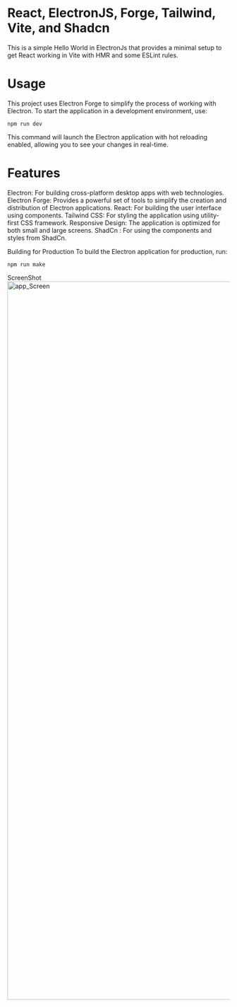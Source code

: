 # React, ElectronJS, Forge, Tailwind, Vite, and Shadcn

This is a simple Hello World in ElectronJs that provides a minimal setup to get React working in Vite with HMR and some ESLint rules.

# Usage

This project uses Electron Forge to simplify the process of working with Electron. To start the application in a development environment, use:

```npm run dev```

This command will launch the Electron application with hot reloading enabled, allowing you to see your changes in real-time.

# Features

Electron: For building cross-platform desktop apps with web technologies.
Electron Forge: Provides a powerful set of tools to simplify the creation and distribution of Electron applications.
React: For building the user interface using components.
Tailwind CSS: For styling the application using utility-first CSS framework.
Responsive Design: The application is optimized for both small and large screens.
ShadCn : For using the components and styles from ShadCn.

Building for Production
To build the Electron application for production, run:

```npm run make```


ScreenShot 
<img width="1624" alt="app_Screen" src="https://github.com/arifzeeshan/Hello-World-app-ElectronJs/assets/26674272/bd812a66-7fa5-4c82-8833-5fcbfd662bb6">


